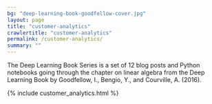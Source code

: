 ```yaml
---
bg: "deep-learning-book-goodfellow-cover.jpg"
layout: page
title: "customer-analytics"
crawlertitle: "customer-analytics"
permalink: /customer-analytics/
summary: ""
---
```


The Deep Learning Book Series is a set of 12 blog posts and Python notebooks going through the chapter on linear algebra from the Deep Learning Book by  Goodfellow, I., Bengio, Y., and Courville, A. (2016).

{% include customer_analytics.html %}
